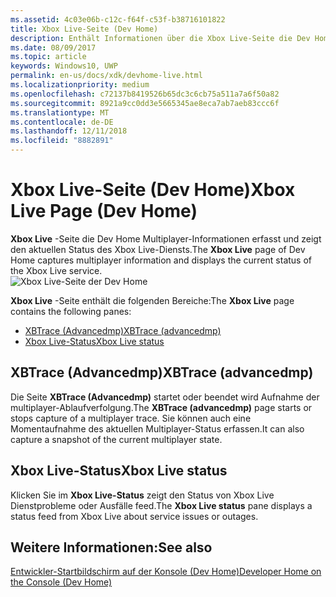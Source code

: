 ```yaml
---
ms.assetid: 4c03e06b-c12c-f64f-c53f-b38716101822
title: Xbox Live-Seite (Dev Home)
description: Enthält Informationen über die Xbox Live-Seite die Dev Home-App für Xbox One.
ms.date: 08/09/2017
ms.topic: article
keywords: Windows10, UWP
permalink: en-us/docs/xdk/devhome-live.html
ms.localizationpriority: medium
ms.openlocfilehash: c72137b8419526b65dc3c6cb75a511a7a6f50a82
ms.sourcegitcommit: 8921a9cc0dd3e5665345ae8eca7ab7aeb83ccc6f
ms.translationtype: MT
ms.contentlocale: de-DE
ms.lasthandoff: 12/11/2018
ms.locfileid: "8882891"
---
```

# <a name="xbox-live-page-dev-home"></a><span data-ttu-id="b6244-104">Xbox Live-Seite (Dev Home)</span><span class="sxs-lookup"><span data-stu-id="b6244-104">Xbox Live Page (Dev Home)</span></span>
   
  
<span data-ttu-id="b6244-105">**Xbox Live** -Seite die Dev Home Multiplayer-Informationen erfasst und zeigt den aktuellen Status des Xbox Live-Diensts.</span><span class="sxs-lookup"><span data-stu-id="b6244-105">The **Xbox Live** page of Dev Home captures multiplayer information and displays the current status of the Xbox Live service.</span></span>   
 ![Xbox Live-Seite der Dev Home](images/devhome_live.png)   
  
<span data-ttu-id="b6244-107">**Xbox Live** -Seite enthält die folgenden Bereiche:</span><span class="sxs-lookup"><span data-stu-id="b6244-107">The **Xbox Live** page contains the following panes:</span></span>   
 
   *  [<span data-ttu-id="b6244-108">XBTrace (Advancedmp)</span><span class="sxs-lookup"><span data-stu-id="b6244-108">XBTrace (advancedmp)</span></span>](#ID4EPB)  
   *  [<span data-ttu-id="b6244-109">Xbox Live-Status</span><span class="sxs-lookup"><span data-stu-id="b6244-109">Xbox Live status</span></span>](#ID4E3B)  

 
<a id="ID4EPB"></a>

   

## <a name="xbtrace-advancedmp"></a><span data-ttu-id="b6244-110">XBTrace (Advancedmp)</span><span class="sxs-lookup"><span data-stu-id="b6244-110">XBTrace (advancedmp)</span></span>  
   
  
<span data-ttu-id="b6244-111">Die Seite **XBTrace (Advancedmp)** startet oder beendet wird Aufnahme der multiplayer-Ablaufverfolgung.</span><span class="sxs-lookup"><span data-stu-id="b6244-111">The **XBTrace (advancedmp)** page starts or stops capture of a multiplayer trace.</span></span> <span data-ttu-id="b6244-112">Sie können auch eine Momentaufnahme des aktuellen Multiplayer-Status erfassen.</span><span class="sxs-lookup"><span data-stu-id="b6244-112">It can also capture a snapshot of the current multiplayer state.</span></span>   
  
<a id="ID4E3B"></a>

   

## <a name="xbox-live-status"></a><span data-ttu-id="b6244-113">Xbox Live-Status</span><span class="sxs-lookup"><span data-stu-id="b6244-113">Xbox Live status</span></span>  
   
  
<span data-ttu-id="b6244-114">Klicken Sie im **Xbox Live-Status** zeigt den Status von Xbox Live Dienstprobleme oder Ausfälle feed.</span><span class="sxs-lookup"><span data-stu-id="b6244-114">The **Xbox Live status** pane displays a status feed from Xbox Live about service issues or outages.</span></span>   
  
<a id="ID4EPC"></a>

   

## <a name="see-also"></a><span data-ttu-id="b6244-115">Weitere Informationen:</span><span class="sxs-lookup"><span data-stu-id="b6244-115">See also</span></span>  
 [<span data-ttu-id="b6244-116">Entwickler-Startbildschirm auf der Konsole (Dev Home)</span><span class="sxs-lookup"><span data-stu-id="b6244-116">Developer Home on the Console (Dev Home)</span></span>](dev-home.md)

  